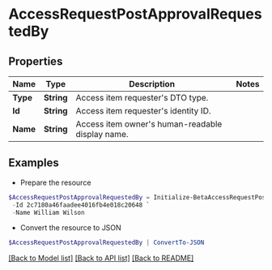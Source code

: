 # AccessRequestPostApprovalRequestedBy
## Properties

Name | Type | Description | Notes
------------ | ------------- | ------------- | -------------
**Type** | **String** | Access item requester&#39;s DTO type. | 
**Id** | **String** | Access item requester&#39;s identity ID. | 
**Name** | **String** | Access item owner&#39;s human-readable display name. | 

## Examples

- Prepare the resource
```powershell
$AccessRequestPostApprovalRequestedBy = Initialize-BetaAccessRequestPostApprovalRequestedBy  -Type IDENTITY `
 -Id 2c7180a46faadee4016fb4e018c20648 `
 -Name William Wilson
```

- Convert the resource to JSON
```powershell
$AccessRequestPostApprovalRequestedBy | ConvertTo-JSON
```

[[Back to Model list]](../README.md#documentation-for-models) [[Back to API list]](../README.md#documentation-for-api-endpoints) [[Back to README]](../README.md)

